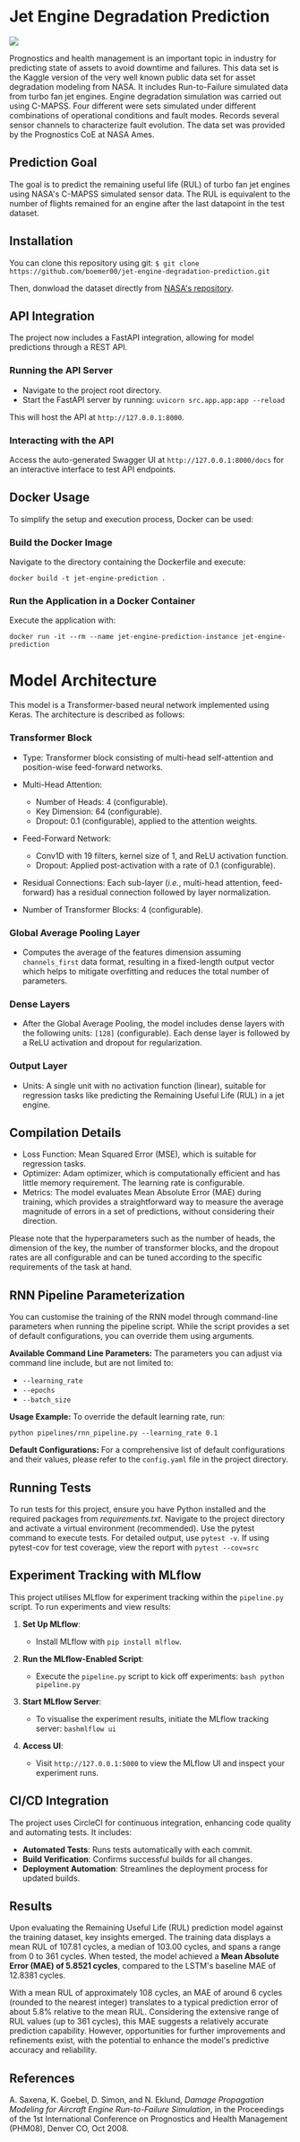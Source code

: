 # Jet Engine Degradation Prediction

![](docs/renato-boemer-jet-engine-data-rnn.jpeg)

Prognostics and health management is an important topic in industry for predicting state of assets to avoid downtime and failures. This data set is the Kaggle version of the very well known public data set for asset degradation modeling from NASA. It includes Run-to-Failure simulated data from turbo fan jet engines.
Engine degradation simulation was carried out using C-MAPSS. Four different were sets simulated under different combinations of operational conditions and fault modes. Records several sensor channels to characterize fault evolution. The data set was provided by the Prognostics CoE at NASA Ames.

## Prediction Goal
The goal is to predict the remaining useful life (RUL) of turbo fan jet engines using NASA's C-MAPSS simulated sensor data. The RUL is equivalent to the number of flights remained for an engine after the last datapoint in the test dataset.

## Installation
You can clone this repository using git:
```$ git clone https://github.com/boemer00/jet-engine-degradation-prediction.git```

Then, donwload the dataset directly from [NASA's repository](https://ti.arc.nasa.gov/tech/dash/groups/pcoe/prognostic-data-repository/).

## API Integration
The project now includes a FastAPI integration, allowing for model predictions through a REST API.

### Running the API Server

- Navigate to the project root directory.
- Start the FastAPI server by running:
`uvicorn src.app.app:app --reload`

This will host the API at `http://127.0.0.1:8000`.

### Interacting with the API
Access the auto-generated Swagger UI at `http://127.0.0.1:8000/docs` for an interactive interface to test API endpoints.

## Docker Usage
To simplify the setup and execution process, Docker can be used:

### Build the Docker Image
Navigate to the directory containing the Dockerfile and execute:

`docker build -t jet-engine-prediction .`

### Run the Application in a Docker Container
Execute the application with:

`docker run -it --rm --name jet-engine-prediction-instance jet-engine-prediction`

# Model Architecture

This model is a Transformer-based neural network implemented using Keras. The architecture is described as follows:

### Transformer Block

- Type: Transformer block consisting of multi-head self-attention and position-wise feed-forward networks.

- Multi-Head Attention:
  - Number of Heads: 4 (configurable).
  - Key Dimension: 64 (configurable).
  - Dropout: 0.1 (configurable), applied to the attention weights.

- Feed-Forward Network:
  - Conv1D with 19 filters, kernel size of 1, and ReLU activation function.
  - Dropout: Applied post-activation with a rate of 0.1 (configurable).

- Residual Connections: Each sub-layer (*i.e.*, multi-head attention, feed-forward) has a residual connection followed by layer normalization.

- Number of Transformer Blocks: 4 (configurable).

### Global Average Pooling Layer

- Computes the average of the features dimension assuming `channels_first` data format, resulting in a fixed-length output vector which helps to mitigate overfitting and reduces the total number of parameters.

### Dense Layers

- After the Global Average Pooling, the model includes dense layers with the following units: `[128]` (configurable). Each dense layer is followed by a ReLU activation and dropout for regularization.

### Output Layer

- Units: A single unit with no activation function (linear), suitable for regression tasks like predicting the Remaining Useful Life (RUL) in a jet engine.

## Compilation Details

- Loss Function: Mean Squared Error (MSE), which is suitable for regression tasks.
- Optimizer: Adam optimizer, which is computationally efficient and has little memory requirement. The learning rate is configurable.
- Metrics: The model evaluates Mean Absolute Error (MAE) during training, which provides a straightforward way to measure the average magnitude of errors in a set of predictions, without considering their direction.

Please note that the hyperparameters such as the number of heads, the dimension of the key, the number of transformer blocks, and the dropout rates are all configurable and can be tuned according to the specific requirements of the task at hand.


## RNN Pipeline Parameterization
You can customise the training of the RNN model through command-line parameters when running the pipeline script. While the script provides a set of default configurations, you can override them using arguments.

**Available Command Line Parameters:**
The parameters you can adjust via command line include, but are not limited to:
- ```--learning_rate```
- ```--epochs```
- ```--batch_size```

**Usage Example:**
To override the default learning rate, run:

```python pipelines/rnn_pipeline.py --learning_rate 0.1```

**Default Configurations:**
For a comprehensive list of default configurations and their values, please refer to the ```config.yaml``` file in the project directory.


## Running Tests
To run tests for this project, ensure you have Python installed and the required packages from *requirements.txt*. Navigate to the project directory and activate a virtual environment (recommended). Use the pytest command to execute tests. For detailed output, use ```pytest -v```. If using pytest-cov for test coverage, view the report with ```pytest --cov=src```

## Experiment Tracking with MLflow

This project utilises MLflow for experiment tracking within the `pipeline.py` script. To run experiments and view results:

1. **Set Up MLflow**:
   - Install MLflow with `pip install mlflow`.

2. **Run the MLflow-Enabled Script**:
   - Execute the `pipeline.py` script to kick off experiments:
     ```bash python pipeline.py```

3. **Start MLflow Server**:
   - To visualise the experiment results, initiate the MLflow tracking server:
     ```bashmlflow ui```

4. **Access UI**:
   - Visit `http://127.0.0.1:5000` to view the MLflow UI and inspect your experiment runs.

## CI/CD Integration
The project uses CircleCI for continuous integration, enhancing code quality and automating tests. It includes:

- **Automated Tests**: Runs tests automatically with each commit.
- **Build Verification**: Confirms successful builds for all changes.
- **Deployment Automation**: Streamlines the deployment process for updated builds.

## Results
Upon evaluating the Remaining Useful Life (RUL) prediction model against the training dataset, key insights emerged. The training data displays a mean RUL of 107.81 cycles, a median of 103.00 cycles, and spans a range from 0 to 361 cycles. When tested, the model achieved a **Mean Absolute Error (MAE) of 5.8521 cycles**, compared to the LSTM's baseline MAE of 12.8381 cycles.

With a mean RUL of approximately 108 cycles, an MAE of around 6 cycles (rounded to the nearest integer) translates to a typical prediction error of about 5.8% relative to the mean RUL. Considering the extensive range of RUL values (up to 361 cycles), this MAE suggests a relatively accurate prediction capability. However, opportunities for further improvements and refinements exist, with the potential to enhance the model's predictive accuracy and reliability.

## References
A. Saxena, K. Goebel, D. Simon, and N. Eklund, *Damage Propagation Modeling for Aircraft Engine Run-to-Failure Simulation*, in the Proceedings of the 1st International Conference on Prognostics and Health Management (PHM08), Denver CO, Oct 2008.
